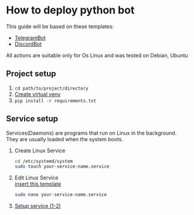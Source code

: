 # How to deploy python bot

This guide will be based on these templates:
- [TelegramBot](https://github.com/BaggerFast/AiogramTemplate)
- [DiscordBot](https://github.com/BaggerFast/NextcordTemplate)
 
All actions are suitable only for Os Linux and was tested on Debian, Ubuntu

## Project setup
1. ```cd path/to/project/directory```
2. [Create virtual venv](README.md)
3. ```pip install -r requirements.txt```


## Service setup
Services(Daemons) are programs that run on Linux in the background.  
They are usually loaded when the system boots.

1. Create Linux Service
    ```bash
    cd /etc/systemd/system
    sudo touch your-service-name.service
    ```
2. Edit Linux Service  
   [insert this template](../../Os/Linux/Deploy/Templates/Bot.service)
    ```bash
   sudo nano your-service-name.service
   ```
3. [Setup service (1-2)](../../Os/Linux/System/Systemd.md)